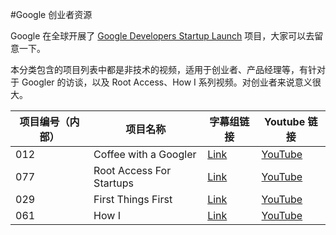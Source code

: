#Google 创业者资源

Google 在全球开展了 [Google Developers Startup Launch](https://developers.google.com/startups/) 项目，大家可以去留意一下。

本分类包含的项目列表中都是非技术的视频，适用于创业者、产品经理等，有针对于 Googler 的访谈，以及 Root Access、How I 系列视频。对创业者来说意义很大。


| 项目编号（内部） | 项目名称 | 字幕组链接 | Youtube 链接  |
| ---- | ---- | ---- | ---- |
|  012 | Coffee with a Googler  | [Link](012-Coffee-With-A-Googler/index.md) | [YouTube](https://www.youtube.com/playlist?list=PLOU2XLYxmsIJP13VD_Cg8qS5g2bKWTaYx) |
|  077 | Root Access For Startups   | [Link](077-Root-Access-For-Startups/index.md) | [YouTube](https://www.youtube.com/playlist?list=PLOU2XLYxmsILjw2c4ImxWXvi4vPrLCjYv) |
|  029 | First Things First   | [Link](029-First-Things-First/index.md) | [YouTube](https://www.youtube.com/playlist?list=PLOU2XLYxmsIK4Kyt5EY-iJY3c7YsSNC8i) |
|  061 | How I   | [Link](061-How-I/index.md) | [YouTube](https://www.youtube.com/playlist?list=PLOU2XLYxmsIIxexEszFQujHy38pG4pIk0) |